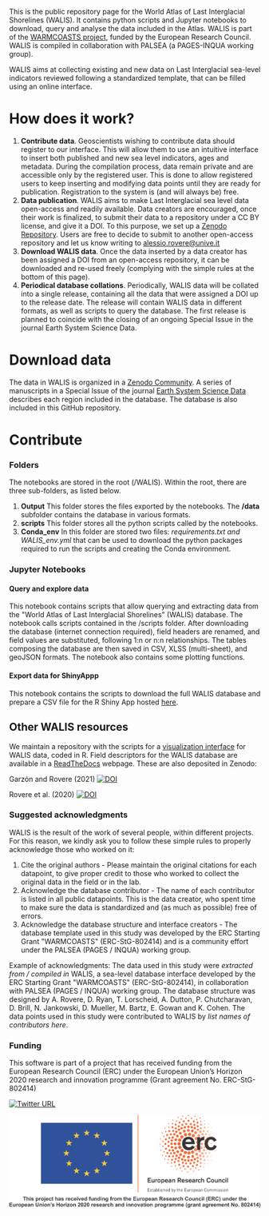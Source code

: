 This is the public repository page for the World Atlas of Last Interglacial Shorelines (WALIS). It contains python scripts and Jupyter notebooks to download, query and analyse the data included in the Atlas. WALIS is part of the [WARMCOASTS project](www.warmcoasts.eu), funded by the European Research Council. WALIS is compiled in collaboration with PALSEA (a PAGES-INQUA working group).

WALIS aims at collecting existing and new data on Last Interglacial sea-level indicators reviewed following a standardized template, that can be filled using an online interface.

# How does it work?
1. **Contribute data**. Geoscientists wishing to contribute data should register to our interface. This will allow them to use an intuitive interface to insert both published and new sea level indicators, ages and metadata. During the compilation process, data remain private and are accessible only by the registered user. This is done to allow registered users to keep inserting and modifying data points until they are ready for publication. Registration to the system is (and will always be) free.
2. **Data publication**. WALIS aims to make Last Interglacial sea level data open-access and readily available. Data creators are encouraged, once their work is finalized, to submit their data to a repository under a CC BY license, and give it a DOI. To this purpose, we set up a [Zenodo Repository](https://zenodo.org/communities/walis_database/). Users are free to decide to submit to another open-access repository and let us know writing to alessio.rovere@unive.it
3. **Download WALIS data**. Once the data inserted by a data creator has been assigned a DOI from an open-access repository, it can be downloaded and re-used freely (complying with the simple rules at the bottom of this page). 
4. **Periodical database collations**. Periodically, WALIS data will be collated into a single release, containing all the data that were assigned a DOI up to the release date. The release will contain WALIS data in different formats, as well as scripts to query the database. The first release is planned to coincide with the closing of an ongoing Special Issue in the journal Earth System Science Data. 

# Download data
The data in WALIS is organized in a [Zenodo Community](https://zenodo.org/communities/walis_database/). A series of manuscripts in a Special Issue of the journal [Earth System Science Data](https://essd.copernicus.org/articles/special_issue1055.html)
 describes each region included in the database. The database is also included in this GitHub repository.
 
# Contribute


### Folders
The notebooks are stored in the root (/WALIS). Within the root, there are three sub-folders, as listed below.

1. **Output** This folder stores the files exported by the notebooks. The **/data** subfolder contains the database in various formats.
2. **scripts** This folder stores all the python scripts called by the notebooks.
3. **Conda_env** In this folder are stored two files: _requirements.txt_ _and WALIS_env.yml_ that can be used to download the python packages required to run the scripts and creating the Conda environment.

### Jupyter Notebooks
#### Query and explore data
This notebook contains scripts that allow querying and extracting data from the "World Atlas of Last Interglacial Shorelines" (WALIS) database. The notebook calls scripts contained in the /scripts folder. After downloading the database (internet connection required), field headers are renamed, and field values are substituted, following 1:n or n:n relationships. The tables composing the database are then saved in CSV, XLSS (multi-sheet), and geoJSON formats. The notebook also contains some plotting functions.
#### Export data for ShinyAppp
This notebook contains the scripts to download the full WALIS database and prepare a CSV file for the R Shiny App hosted [here](https://warmcoasts.shinyapps.io/WALIS_Visualization/). 

## Other WALIS resources
We maintain a repository with the scripts for a [visualization interface](https://github.com/Alerovere/WALIS_Visualization) for WALIS data, coded in R. Field descriptors for the WALIS database are available in a [ReadTheDocs](https://walis-help.readthedocs.io) webpage.
These are also deposited in Zenodo:

Garzón and Rovere (2021) [![DOI](https://zenodo.org/badge/DOI/10.5281/zenodo.4943541.svg)](https://doi.org/10.5281/zenodo.4943541)

Rovere et al. (2020) [![DOI](https://zenodo.org/badge/DOI/10.5281/zenodo.3961544.svg)](https://doi.org/10.5281/zenodo.3961544)

### Suggested acknowledgments
WALIS is the result of the work of several people, within different projects. For this reason, we kindly ask you to follow these simple rules to properly acknowledge those who worked on it:

1. Cite the original authors - Please maintain the original citations for each datapoint, to give proper credit to those who worked to collect the original data in the field or in the lab.
2. Acknowledge the database contributor - The name of each contributor is listed in all public datapoints. This is the data creator, who spent time to make sure the data is standardized and (as much as possible) free of errors.
3. Acknowledge the database structure and interface creators - The database template used in this study was developed by the ERC Starting Grant "WARMCOASTS" (ERC-StG-802414) and is a community effort under the PALSEA (PAGES / INQUA) working group.

Example of acknowledgments: The data used in this study were *extracted from / compiled in* WALIS, a sea-level database interface developed by the ERC Starting Grant "WARMCOASTS" (ERC-StG-802414), in collaboration with PALSEA (PAGES / INQUA) working group. The database structure was designed by A. Rovere, D. Ryan, T. Lorscheid, A. Dutton, P. Chutcharavan, D. Brill, N. Jankowski, D. Mueller, M. Bartz, E. Gowan and K. Cohen. The data points used in this study were contributed to WALIS by *list names of contributors here*.

### Funding
This software is part of a project that has received funding from the European Research Council (ERC) under the European Union’s Horizon 2020 research and innovation programme (Grant agreement No. ERC-StG-802414)

[![Twitter URL](https://img.shields.io/twitter/url/https/twitter.com/walisdatabase.svg?style=social&label=Follow%20%40walisdatabase)](https://twitter.com/walisdatabase)

![logo](./img/ERC.png)
